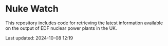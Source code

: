 # Nuke Watch

This repository includes code for retrieving the latest information available on the output of EDF nuclear power plants in the UK.

Last updated: 2024-10-08 12:19